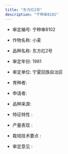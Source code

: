 ```yaml
---
title: "东方红2号"
description: "宁种审8102"
---
```

* 审定编号:  宁种审8102

*  作物名称:  小麦

*  品种名称:  东方红2号

*  审定年份:  1981

*  审定单位:  宁夏回族自治区

* 育种者:  

*  申请者:  

*  品种来源:  

*  特征特性 : 

 
*  产量表现 : 


*  栽培技术要点 : 


*  审定意见 : 

